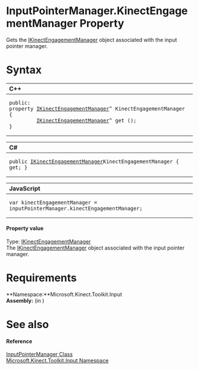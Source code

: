 InputPointerManager.KinectEngagementManager Property  
====================================================  

Gets the [IKinectEngagementManager](../../IKinectEngagementManager.md) object associated with the input pointer manager. <span id="syntaxSection"></span>

Syntax  
======  

<table>
<colgroup>
<col width="100%" />
</colgroup>
<thead>
<tr class="header">
<th align="left">C++</th>
</tr>
</thead>
<tbody>
<tr class="odd">
<td align="left"><pre><code>public:  
property <a href="../../IKinectEngagementManager.md">IKinectEngagementManager</a>^ KinectEngagementManager {  
         <a href="../../IKinectEngagementManager.md">IKinectEngagementManager</a>^ get ();  
}</code></pre></td>
</tr>
</tbody>
</table>

<table>
<colgroup>
<col width="100%" />
</colgroup>
<thead>
<tr class="header">
<th align="left">C#</th>
</tr>
</thead>
<tbody>
<tr class="odd">
<td align="left"><pre><code>public <a href="../../IKinectEngagementManager.md">IKinectEngagementManager</a>KinectEngagementManager { get; }</code></pre></td>
</tr>
</tbody>
</table>

<table>
<colgroup>
<col width="100%" />
</colgroup>
<thead>
<tr class="header">
<th align="left">JavaScript</th>
</tr>
</thead>
<tbody>
<tr class="odd">
<td align="left"><pre><code>var kinectEngagementManager = inputPointerManager.kinectEngagementManager;</code></pre></td>
</tr>
</tbody>
</table>

<span id="ID4EV"></span>
#### Property value  

Type: [IKinectEngagementManager](../../IKinectEngagementManager.md)  
 The [IKinectEngagementManager](../../IKinectEngagementManager.md) object associated with the input pointer manager.  

<span id="requirements"></span>

Requirements  
============  

**Namespace:**Microsoft.Kinect.Toolkit.Input  
**Assembly:** (in )  

<span id="ID4EEB"></span>

See also  
========  

<span id="ID4EGB"></span>
#### Reference  

[InputPointerManager Class](../../InputPointerManager_Class.md)  
 [Microsoft.Kinect.Toolkit.Input Namespace](../../../Kinect.Toolkit.Input.md)  



<!--Please do not edit the data in the comment block below.-->
<!--
TOCTitle : KinectEngagementManager Property
RLTitle : InputPointerManager.KinectEngagementManager Property
KeywordK : KinectEngagementManager property
KeywordK : InputPointerManager.KinectEngagementManager property
KeywordF : Microsoft.Kinect.Toolkit.Input.InputPointerManager.KinectEngagementManager
KeywordF : InputPointerManager.KinectEngagementManager
KeywordF : KinectEngagementManager
KeywordF : Microsoft.Kinect.Toolkit.Input.InputPointerManager.KinectEngagementManager
KeywordA : P:Microsoft.Kinect.Toolkit.Input.InputPointerManager.KinectEngagementManager
AssetID : P:Microsoft.Kinect.Toolkit.Input.InputPointerManager.KinectEngagementManager
Locale : en-us
CommunityContent : 1
APIType : Managed
APILocation : 
APIName : Microsoft.Kinect.Toolkit.Input.InputPointerManager.KinectEngagementManager
TargetOS : Windows
TopicType : kbSyntax
DevLang : VB
DevLang : CSharp
DevLang : JavaScript
DevLang : C++
DocSet : K4Wv2
ProjType : K4Wv2Proj
Technology : Kinect for Windows
Product : Kinect for Windows SDK v2
productversion : 20
-->
